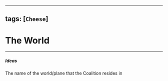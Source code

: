 
---
tags: [`Cheese`]
---
# The World

---
##### Ideas

The name of the world/plane that the Coalition resides in